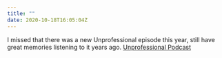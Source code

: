 ```yaml
---
title: ""
date: 2020-10-18T16:05:04Z
---
```

I missed that there was a new Unprofessional episode this year, still have great memories listening to it years ago.
[Unprofessional Podcast](http://unprofesh.com/)